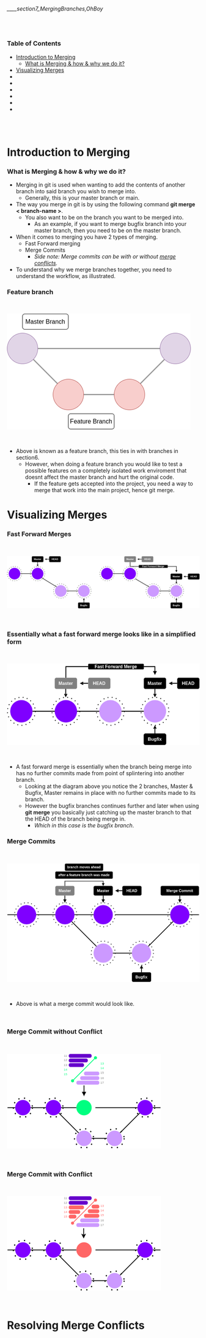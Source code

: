 ###### ____section7_MergingBranches,OhBoy

<br>

<!-- Table of Contents -->

### Table of Contents
- [Introduction to Merging](#introduction-to-merging)
    - [What is Merging & how & why we do it?](#what-is-merging--how--why-we-do-it)
- [Visualizing Merges](#visualizing-merges)
- [](#)
- [](#)
- [](#)
- [](#)
- [](#)
- [](#)

<br>
<br>

# **Introduction to Merging**
### **What is Merging & how & why we do it?**
* Merging in git is used when wanting to add the contents of another branch into said branch you wish to merge into.
    * Generally, this is your master branch or main.
* The way you merge in git is by using the following command **git merge < branch-name >**.
    * You also want to be on the branch you want to be merged into. 
        * As an example, if you want to merge bugfix branch into your master branch, then you need to be on the master branch. 
* When it comes to merging you have 2 types of merging.
    * Fast Forward merging
    * Merge Commits
        * _Side note: Merge commits can be with or without [merge conflicts](#merge-conflicts 'See what a merge conflict is')._
* To understand why we merge branches together, you need to understand the workflow, as illustrated.

### **Feature branch**
<br>

![featureBranch](./src/featureBranch.png 'An illustration of what a feature branch is & why we merge branches')

<br>

* Above is known as a feature branch, this ties in with branches in section6. 
    * However, when doing a feature branch you would like to test a possible features on a completely isolated work enviroment that doesnt affect the master branch and hurt the original code. 
        * If the feature gets accepted into the project, you need a way to merge that work into the main project, hence git merge. 


# **Visualizing Merges**
### **Fast Forward Merges**

<br>

![fastForwardMerge1](./src/fastForwardMerge1.png 'An illustration of a fast forward merge')

<br>

### **Essentially what a fast forward merge looks like in a simplified form**

<br>

![fastForwardMerge2](./src/fastForwardMerge2.png 'A simplified illustration of a fast forward merge')

<br>

* A fast forward merge is essentially when the branch being merge into has no further commits made from point of splintering into another branch. 
    * Looking at the diagram above you notice the 2 branches, Master & Bugfix, Master remains in place with no further commits made to its branch.
    * However the bugfix branches continues further and later when using **git merge** you basically just catching up the master branch to that the HEAD of the branch being merge in. 
        * _Which in this case is the bugfix branch_. 

### **Merge Commits**



<br>

![mergeCommit](./src/mergeCommit.png 'An example of merge commit without a conflict')

<br>

* Above is what a merge commit would look like.

<br>

### Merge Commit without Conflict

<br>

![mergeCommitWithoutConflict](./src/mergeCommitWithoutConflict.png 'Illustrating a merge commit that results in a conflict')

<br>

### Merge Commit with Conflict

<br>

![mergeCommitWithConflict](./src/mergeCommitWithConflict.png 'Illustrating a merge commit that results in a conflict')

<br>

# **Resolving Merge Conflicts**